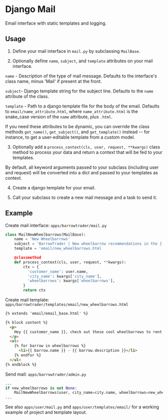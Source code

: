 # Django Mail

Email interface with static templates and logging.

## Usage

1. Define your mail interface in `mail.py` by subclassing `MailBase`.

2. Optionally define `name`, `subject`, and `template` attributes on your mail
interface.

`name` - Description of the type of mail message. Defaults to the interface's
class name, minus 'Mail' if present at the front.

`subject`- Django template string for the subject line. Defaults to the `name`
attribute of the class.

`template` - Path to a django template file for the body of the email. Defaults to
`email/name_attribute.html`, where `name_attribute.html` is the snake_case version
of the `name` attribute, plus `.html`.

If you need these attributes to be dynamic, you can override the class methods
`get_name()`, `get_subject()`, and `get_template()` instead -- for instance, to
get a user-editable template from a custom model.

3. Optionally add a `process_context(cls, user, request, **kwargs)` class method
to process your data and return a context that will be fed to your templates.

By default, all keyword arguments passed to your subclass (including user and
request) will be converted into a dict and passed to your templates as context.

4. Create a django template for your email.

5. Call your subclass to create a new mail message and a task to send it.

## Example

Create mail interface:
`apps/barrowtrader/mail.py`
```python
class MailNewWheelbarrows(MailBase):
    name = 'New Wheelbarrows'
    subject = 'BarrowTrader | New wheelbarrow recommendations in the {{ city_name }} area!'
    template = 'email/new_wheelbarrows.html

    @classmethod
    def process_context(cls, user, request, **kwargs):
        ctx = {
          'customer_name': user.name,
          'city_name': kwargs['city_name'],
          'wheelbarrows': kwargs['wheelbarrows'],
        }
        return ctx
```

Create mail template:
`apps/barrowtrader/templates/email/new_wheelbarrows.html`
```html
{% extends 'email/email_base.html' %}

{% block content %}
  <p>
    Hey {{ customer_name }}, check out these cool wheelbarrows to rent!
  </p>
  <ul>
    {% for barrow in wheelbarrows %}
      <li>{{ barrow.name }} - {{ barrow.description }}</li>
    {% endfor %}
  </ul>
{% endblock %}
```

Send mail:
`apps/barrowtrader/admin.py`
```python
...
if new_wheelbarrows is not None:
    MailNewWheelbarrows(user, city_name=city.name, wheelbarrows=new_wheelbarrows)
...
```

See also `apps/user/mail.py` and `apps/user/templates/email/` for a working example of
project and template layout.
